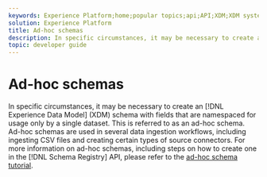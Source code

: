 ```yaml
---
keywords: Experience Platform;home;popular topics;api;API;XDM;XDM system;experience data model;Experience data model;Experience Data Model;data model;Data Model;schema registry;Schema Registry;ad-hoc;ad hoc;adhoc;Ad-hoc;Ad hoc;Adhoc;
solution: Experience Platform
title: Ad-hoc schemas
description: In specific circumstances, it may be necessary to create an XDM schema with fields that are namespaced for usage only by a single dataset. This is referred to as an ad-hoc schema.
topic: developer guide
---
```


# Ad-hoc schemas

In specific circumstances, it may be necessary to create an [!DNL Experience Data Model] (XDM) schema with fields that are namespaced for usage only by a single dataset. This is referred to as an ad-hoc schema. Ad-hoc schemas are used in several data ingestion workflows, including ingesting CSV files and creating certain types of source connectors. For more information on ad-hoc schemas, including steps on how to create one in the [!DNL Schema Registry] API, please refer to the [ad-hoc schema tutorial](../tutorials/ad-hoc.md).
